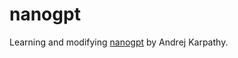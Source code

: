# nanogpt
Learning and modifying [nanogpt](https://github.com/karpathy/nanoGPT) by Andrej Karpathy.
